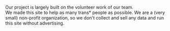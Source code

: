 Our project is largely built on the volunteer work of our team.  
We made this site to help as many trans* people as possible.
We are a (very small) non-profit organization, so we don't collect and sell any data and run this site without advertising.